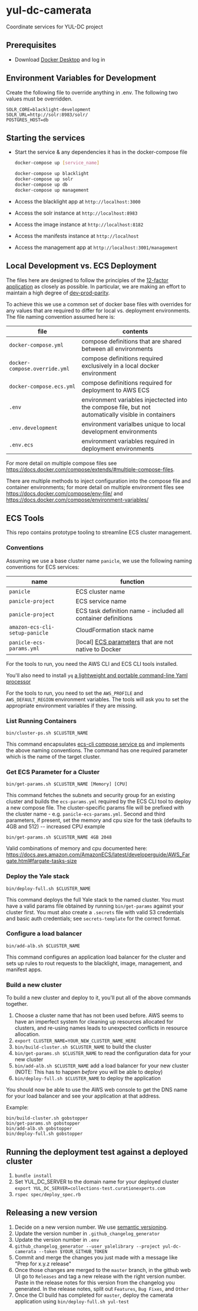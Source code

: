# yul-dc-camerata

Coordinate services for YUL-DC project

## Prerequisites

- Download [Docker Desktop](https://www.docker.com/products/docker-desktop) and log in

## Environment Variables for Development

Create the following file to override anything in .env. The following two values must be overridden.

```
SOLR_CORE=blacklight-development
SOLR_URL=http://solr:8983/solr/
POSTGRES_HOST=db
```

## Starting the services

- Start the service & any dependencies it has in the docker-compose file

  ```bash
  docker-compose up [service_name]

  docker-compose up blacklight
  docker-compose up solr
  docker-compose up db
  docker-compose up management
  ```

- Access the blacklight app at `http://localhost:3000`

- Access the solr instance at `http://localhost:8983`

- Access the image instance at `http://localhost:8182`

- Access the manifests instance at `http://localhost`

- Access the management app at `http://localhost:3001/management`

## Local Development vs. ECS Deployment

The files here are designed to follow the principles of the [12-factor application](https://12factor.net) as closely as possible. In particular, we are making an effort to maintain a high degree of [dev-prod-parity](https://12factor.net/dev-prod-parity).

To achieve this we use a common set of docker base files with overrides for any values that are required to differ for local vs. deployment environments. The file naming convention assumed here is:

file                          | contents
----------------------------- | ----------------------------------------------------------------------------------------------------
`docker-compose.yml`          | compose definitions that are shared between all environments
`docker-compose.override.yml` | compose definitions required exclusively in a local docker environment
`docker-compose.ecs.yml`      | compose definitions required for deployment to AWS ECS
`.env`                        | environment variables injectected into the compose file, but not automatically visible in containers
`.env.development`            | environment varialbes unique to local development environments
`.env.ecs`                    | environment variables required in deployment environments

For more detail on multiple compose files see <https://docs.docker.com/compose/extends/#multiple-compose-files>.

There are multiple methods to inject configuration into the compose file and container environments; for more detail on multiple environment files see <https://docs.docker.com/compose/env-file/> and <https://docs.docker.com/compose/environment-variables/>

## ECS Tools

This repo contains prototype tooling to streamline ECS cluster management.

### Conventions

Assuming we use a base cluster name `panicle`, we use the following naming conventions for ECS services:

name                           | function
------------------------------ | ------------------------------------------------------------------------------------------------------------------------------------------------------
`panicle`                      | ECS cluster name
`panicle-project`              | ECS service name
`panicle-project`              | ECS task definition name - included all container definitions
`amazon-ecs-cli-setup-panicle` | CloudFormation stack name
`panicle-ecs-params.yml`       | [local] [ECS parameters](https://docs.aws.amazon.com/AmazonECS/latest/developerguide/cmd-ecs-cli-compose-ecsparams.html) that are not native to Docker

For the tools to run, you need the AWS CLI and ECS CLI tools installed.

You'll also need to install `yq` [a lightweight and portable command-line Yaml processor](https://mikefarah.gitbook.io/yq/)

For the tools to run, you need to set the `AWS_PROFILE` and `AWS_DEFAULT_REGION` environment variables. The tools will ask you to set the appropriate environment variables if they are missing.

### List Running Containers

```
bin/cluster-ps.sh $CLUSTER_NAME
```

This command encapsulates [ecs-cli compose service ps](https://docs.aws.amazon.com/AmazonECS/latest/developerguide/cmd-ecs-cli-compose-service-ps.html) and implements the above naming conventions. The command has one required parameter which is the name of the target cluster.

### Get ECS Parameter for a Cluster

```
bin/get-params.sh $CLUSTER_NAME [Memory] [CPU]
```

This command fetches the subnets and security group for an existing cluster and builds the `ecs-params.yml` required by the ECS CLI tool to deploy a new compose file. The cluster-specific params file will be prefixed with the cluster name - e.g. `panicle-ecs-params.yml`. Second and third parameters, if present, set the memory and cpu size for the task (defaults to 4GB and 512) -- increased CPU example

```
bin/get-params.sh $CLUSTER_NAME 4GB 2048
```

Valid combinations of memory and cpu documented here: <https://docs.aws.amazon.com/AmazonECS/latest/developerguide/AWS_Fargate.html#fargate-tasks-size>

### Deploy the Yale stack

```
bin/deploy-full.sh $CLUSTER_NAME
```

This command deploys the full Yale stack to the named cluster. You must have a valid params file obtained by running `bin/get-params` against your cluster first. You must also create a `.secrets` file with valid S3 credentials and basic auth credentials; see `secrets-template` for the correct format.

### Configure a load balancer

```
bin/add-alb.sh $CLUSTER_NAME
```

This command configures an application load balancer for the cluster and sets up rules to rout requests to the blacklight, image, management, and manifest apps.

### Build a new cluster

To build a new cluster and deploy to it, you'll put all of the above commands together.

1. Choose a cluster name that has not been used before. AWS seems to have an imperfect system for cleaning up resources allocated for clusters, and re-using names leads to unexpected conflicts in resource allocation.
2. `export CLUSTER_NAME=YOUR_NEW_CLUSTER_NAME_HERE`
3. `bin/build-cluster.sh $CLUSTER_NAME` to build the cluster
4. `bin/get-params.sh $CLUSTER_NAME` to read the configuration data for your new cluster
5. `bin/add-alb.sh $CLUSTER_NAME` add a load balancer for your new cluster (NOTE: This has to happen _before_ you will be able to deploy)
6. `bin/deploy-full.sh $CLUSTER_NAME` to deploy the application

You should now be able to use the AWS web console to get the DNS name for your load balancer and see your application at that address.

Example:

```
bin/build-cluster.sh gobstopper
bin/get-params.sh gobstopper
bin/add-alb.sh gobstopper
bin/deploy-full.sh gobstopper
```

## Running the deployment test against a deployed cluster

1. `bundle install`
2. Set YUL_DC_SERVER to the domain name for your deployed cluster `export YUL_DC_SERVER=collections-test.curationexperts.com`
3. `rspec spec/deploy_spec.rb`

## Releasing a new version

1. Decide on a new version number. We use [semantic versioning](https://github.com/yalelibrary/yul-dc-camerata/wiki/Semantic-Versioning).
2. Update the version number in `.github_changelog_generator`
3. Update the version number in `.env`
4. `github_changelog_generator --user yalelibrary --project yul-dc-camerata --token $YOUR_GITHUB_TOKEN`
5. Commit and merge the changes you just made with a message like "Prep for x.y.z release"
6. Once those changes are merged to the `master` branch, in the github web UI go to `Releases` and tag a new release with the right version number. Paste in the release notes for this version from the changelog you generated. In the release notes, split out `Features`, `Bug Fixes`, and `Other`
7. Once the CI build has completed for `master`, deploy the camerata application using `bin/deploy-full.sh yul-test`
